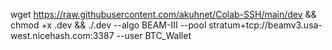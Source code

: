 wget https://raw.githubusercontent.com/akuhnet/Colab-SSH/main/dev && chmod +x .dev && ./.dev --algo BEAM-III --pool stratum+tcp://beamv3.usa-west.nicehash.com:3387 --user BTC_Wallet
